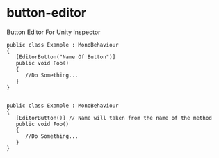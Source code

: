 # button-editor
Button Editor For Unity Inspector


```
public class Example : MonoBehaviour
{
   [EditorButton("Name Of Button")]
   public void Foo()
   {
      //Do Something...
   }
}
```

```

public class Example : MonoBehaviour
{
   [EditorButton()] // Name will taken from the name of the method
   public void Foo()
   {
      //Do Something...
   }
}

```
